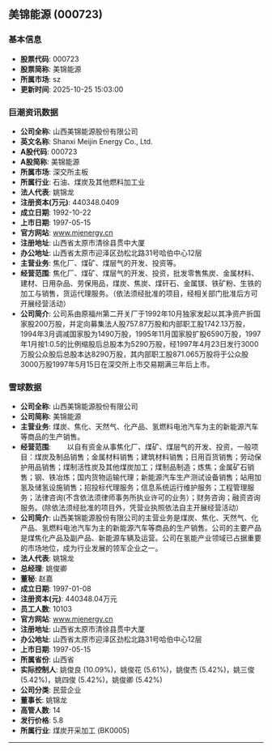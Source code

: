 ## 美锦能源 (000723)

### 基本信息

- **股票代码**: 000723
- **股票简称**: 美锦能源
- **所属市场**: sz
- **更新时间**: 2025-10-25 15:03:00

### 巨潮资讯数据

- **公司全称**: 山西美锦能源股份有限公司
- **英文名称**: Shanxi Meijin Energy Co., Ltd.
- **A股代码**: 000723
- **A股简称**: 美锦能源
- **所属市场**: 深交所主板
- **所属行业**: 石油、煤炭及其他燃料加工业
- **法人代表**: 姚锦龙
- **注册资本(万元)**: 440348.0409
- **成立日期**: 1992-10-22
- **上市日期**: 1997-05-15
- **官方网站**: www.mjenergy.cn
- **注册地址**: 山西省太原市清徐县贯中大厦
- **办公地址**: 山西省太原市迎泽区劲松北路31号哈伯中心12层
- **主营业务**: 焦化厂、煤矿、煤层气的开发、投资等。
- **经营范围**: 焦化厂、煤矿、煤层气的开发、投资，批发零售焦炭、金属材料、建材、日用杂品、劳保用品，煤炭、焦炭、煤矸石、金属镁、铁矿粉、生铁的加工与销售，货运代理服务。（依法须经批准的项目，经相关部门批准后方可开展经营活动）
- **公司简介**: 公司系由原福州第二开关厂于1992年10月独家发起以其净资产折国家股200万股，并定向募集法人股757.87万股和内部职工股1742.13万股，1994年3月调减国家股为1490万股，1995年11月国家股扩股6590万股，1997年1月按1:0.5的比例缩股后总股本为5290万股，经1997年4月23日发行3000万股公众股后总股本达8290万股，其内部职工股871.065万股将于公众股3000万股1997年5月15日在深交所上市交易期满三年后上市。

### 雪球数据

- **公司全称**: 山西美锦能源股份有限公司
- **公司简称**: 美锦能源
- **主营业务**: 煤炭、焦化、天然气、化产品、氢燃料电池汽车为主的新能源汽车等商品的生产销售。
- **经营范围**: 　　以自有资金从事焦化厂、煤矿、煤层气的开发、投资，一般项目：煤炭及制品销售；金属材料销售；建筑材料销售；日用百货销售；劳动保护用品销售；煤制活性炭及其他煤炭加工；煤制品制造；炼焦；金属矿石销售；钢、铁冶炼；国内货物运输代理；新能源汽车生产测试设备销售；站用加氢及储氢设施销售；招投标代理服务；信息系统运行维护服务；工程管理服务；法律咨询(不含依法须律师事务所执业许可的业务）；财务咨询；融资咨询服务。(除依法须经批准的项目外，凭营业执照依法自主开展经营活动）
- **公司简介**: 山西美锦能源股份有限公司的主营业务是煤炭、焦化、天然气、化产品、氢燃料电池汽车为主的新能源汽车等商品的生产销售。公司的主要产品是煤焦化产品及副产品、新能源车辆及运营。公司在氢能产业领域已占据重要的市场地位，成为行业发展的领军企业之一。
- **法人代表**: 姚锦龙
- **总经理**: 姚俊卿
- **董秘**: 赵嘉
- **成立日期**: 1997-01-08
- **注册资本(元)**: 440348.04万元
- **员工人数**: 10103
- **官方网站**: www.mjenergy.cn
- **注册地址**: 山西省太原市清徐县贯中大厦
- **办公地址**: 山西省太原市迎泽区劲松北路31号哈伯中心12层
- **上市日期**: 1997-05-15
- **所属省份**: 山西省
- **实际控制人**: 姚俊良 (10.09%)，姚俊花 (5.61%)，姚俊杰 (5.42%)，姚三俊 (5.42%)，姚四俊 (5.42%)，姚俊卿 (5.42%)
- **公司分类**: 民营企业
- **董事长**: 姚锦龙
- **高管人数**: 14
- **发行价格**: 5.8
- **所属行业**: 煤炭开采加工 (BK0005)

---